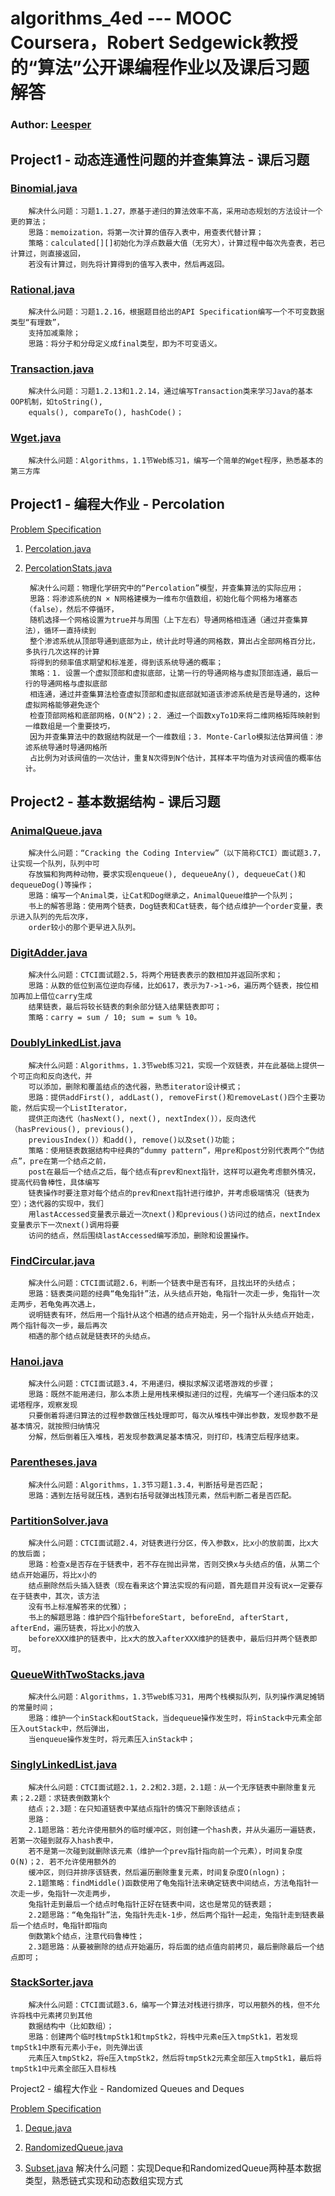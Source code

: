 algorithms_4ed --- MOOC Coursera，Robert Sedgewick教授的“算法”公开课编程作业以及课后习题解答
=========================================================================================

### Author: [Leesper](pascal7718@gmail.com)

Project1 - 动态连通性问题的并查集算法 - 课后习题
----------------------------------------------

### [Binomial.java](https://github.com/leesper/algorithms_4ed/blob/master/project1/Binomial.java)
		解决什么问题：习题1.1.27，原基于递归的算法效率不高，采用动态规划的方法设计一个更的算法；
		思路：memoization，将第一次计算的值存入表中，用查表代替计算；
		策略：calculated[][]初始化为浮点数最大值（无穷大），计算过程中每次先查表，若已计算过，则直接返回，
		若没有计算过，则先将计算得到的值写入表中，然后再返回。

### [Rational.java](https://github.com/leesper/algorithms_4ed/blob/master/project1/Rational.java)
		解决什么问题：习题1.2.16，根据题目给出的API Specification编写一个不可变数据类型“有理数”，
		支持加减乘除；
		思路：将分子和分母定义成final类型，即为不可变语义。

### [Transaction.java](https://github.com/leesper/algorithms_4ed/blob/master/project1/Transaction.java)
		解决什么问题：习题1.2.13和1.2.14，通过编写Transaction类来学习Java的基本OOP机制，如toString(),
		equals(), compareTo(), hashCode()；

### [Wget.java](https://github.com/leesper/algorithms_4ed/blob/master/project1/Wget.java)
		解决什么问题：Algorithms，1.1节Web练习1，编写一个简单的Wget程序，熟悉基本的第三方库

Project1 - 编程大作业 - Percolation
------------------------------------------------------

[Problem Specification](http://coursera.cs.princeton.edu/algs4/assignments/percolation.html)

1. [Percolation.java](https://github.com/leesper/algorithms_4ed/blob/master/project1/Percolation.java)

2. [PercolationStats.java](https://github.com/leesper/algorithms_4ed/blob/master/project1/PercolationStats.java)

		解决什么问题：物理化学研究中的“Percolation”模型，并查集算法的实际应用；
		思路：将渗滤系统的N × N网格建模为一维布尔值数组，初始化每个网格为堵塞态（false），然后不停循环，
		随机选择一个网格设置为true并与周围（上下左右）导通网格相连通（通过并查集算法），循环一直持续到
		整个渗滤系统从顶部导通到底部为止，统计此时导通的网格数，算出占全部网格百分比，多执行几次这样的计算
		将得到的频率值求期望和标准差，得到该系统导通的概率；
		策略：1. 设置一个虚拟顶部和虚拟底部，让第一行的导通网格与虚拟顶部连通，最后一行的导通网格与虚拟底部
		相连通，通过并查集算法检查虚拟顶部和虚拟底部就知道该渗滤系统是否是导通的，这种虚拟网格能够避免逐个
		检查顶部网格和底部网格，O(N^2)；2. 通过一个函数xyTo1D来将二维网格矩阵映射到一维数组是一个重要技巧，
		因为并查集算法中的数据结构就是一个一维数组；3. Monte-Carlo模拟法估算阀值：渗滤系统导通时导通网格所
		占比例为对该阀值的一次估计，重复N次得到N个估计，其样本平均值为对该阀值的概率估计。

Project2 - 基本数据结构 - 课后习题
---------------------------------

### [AnimalQueue.java](https://github.com/leesper/algorithms_4ed/blob/master/project2/AnimalQueue.java)
		解决什么问题：“Cracking the Coding Interview”（以下简称CTCI）面试题3.7，让实现一个队列，队列中可
		存放猫和狗两种动物，要求实现enqueue(), dequeueAny(), dequeueCat()和dequeueDog()等操作；
		思路：编写一个Animal类，让Cat和Dog继承之，AnimalQueue维护一个队列；
		书上的解答思路：使用两个链表，Dog链表和Cat链表，每个结点维护一个order变量，表示进入队列的先后次序，
		order较小的那个更早进入队列。

### [DigitAdder.java](https://github.com/leesper/algorithms_4ed/blob/master/project2/DigitAdder.java)
		解决什么问题：CTCI面试题2.5，将两个用链表表示的数相加并返回所求和；
		思路：从数的低位到高位逆向存储，比如617，表示为7->1->6，遍历两个链表，按位相加再加上借位carry生成
		结果链表，最后将较长链表的剩余部分链入结果链表即可；
		策略：carry = sum / 10; sum = sum % 10。

### [DoublyLinkedList.java](https://github.com/leesper/algorithms_4ed/blob/master/project2/DoublyLinkedList.java)
		解决什么问题：Algorithms，1.3节web练习21，实现一个双链表，并在此基础上提供一个可正向和反向迭代，并
		可以添加，删除和覆盖结点的迭代器，熟悉iterator设计模式；
		思路：提供addFirst(), addLast(), removeFirst()和removeLast()四个主要功能，然后实现一个ListIterator，
		提供正向迭代（hasNext(), next(), nextIndex()），反向迭代（hasPrevious(), previous(), 
		previousIndex()）和add(), remove()以及set()功能；
		策略：使用链表数据结构中经典的“dummy pattern”，用pre和post分别代表两个“伪结点”，pre在第一个结点之前，
		post在最后一个结点之后，每个结点有prev和next指针，这样可以避免考虑额外情况，提高代码鲁棒性，具体编写
		链表操作时要注意对每个结点的prev和next指针进行维护，并考虑极端情况（链表为空）；迭代器的实现中，我们
		用lastAccessed变量表示最近一次next()和previous()访问过的结点，nextIndex变量表示下一次next()调用将要
		访问的结点，然后围绕lastAccessed编写添加，删除和设置操作。

### [FindCircular.java](https://github.com/leesper/algorithms_4ed/blob/master/project2/FindCircular.java)
		解决什么问题：CTCI面试题2.6，判断一个链表中是否有环，且找出环的头结点；
		思路：链表类问题的经典“龟兔指针”法，从头结点开始，龟指针一次走一步，兔指针一次走两步，若龟兔再次遇上，
		说明链表有环，然后用一个指针从这个相遇的结点开始走，另一个指针从头结点开始走，两个指针每次一步，最后再次
		相遇的那个结点就是链表环的头结点。
				
### [Hanoi.java](https://github.com/leesper/algorithms_4ed/blob/master/project2/Hanoi.java)
		解决什么问题：CTCI面试题3.4，不用递归，模拟求解汉诺塔游戏的步骤；
		思路：既然不能用递归，那么本质上是用栈来模拟递归的过程，先编写一个递归版本的汉诺塔程序，观察发现
		只要倒着将递归算法的过程参数做压栈处理即可，每次从堆栈中弹出参数，发现参数不是基本情况，就按照归纳情况
		分解，然后倒着压入堆栈，若发现参数满足基本情况，则打印，栈清空后程序结束。

### [Parentheses.java](https://github.com/leesper/algorithms_4ed/blob/master/project2/Parentheses.java)
		解决什么问题：Algorithms，1.3节习题1.3.4，判断括号是否匹配；
		思路：遇到左括号就压栈，遇到右括号就弹出栈顶元素，然后判断二者是否匹配。

### [PartitionSolver.java](https://github.com/leesper/algorithms_4ed/blob/master/project2/PartitionSolver.java)
		解决什么问题：CTCI面试题2.4，对链表进行分区，传入参数x，比x小的放前面，比x大的放后面；
		思路：检查x是否存在于链表中，若不存在抛出异常，否则交换x与头结点的值，从第二个结点开始遍历，将比x小的
		结点删除然后头插入链表（现在看来这个算法实现的有问题，首先题目并没有说x一定要存在于链表中，其次，该方法
		没有书上标准解答来的优雅）；
		书上的解题思路：维护四个指针beforeStart, beforeEnd, afterStart, afterEnd，遍历链表，将比x小的放入
		beforeXXX维护的链表中，比x大的放入afterXXX维护的链表中，最后归并两个链表即可。

### [QueueWithTwoStacks.java](https://github.com/leesper/algorithms_4ed/blob/master/project2/QueueWithTwoStacks.java)
		解决什么问题：Algorithms，1.3节web练习31，用两个栈模拟队列，队列操作满足摊销的常量时间；
		思路：维护一个inStack和outStack，当dequeue操作发生时，将inStack中元素全部压入outStack中，然后弹出，
		当enqueue操作发生时，将元素压入inStack中；

### [SinglyLinkedList.java](https://github.com/leesper/algorithms_4ed/blob/master/project2/SinglyLinkedList.java)
		解决什么问题：CTCI面试题2.1，2.2和2.3题，2.1题：从一个无序链表中删除重复元素；2.2题：求链表倒数第k个
		结点；2.3题：在只知道链表中某结点指针的情况下删除该结点；
		思路：
		2.1题思路：若允许使用额外的临时缓冲区，则创建一个hash表，并从头遍历一遍链表，若第一次碰到就存入hash表中，
		若不是第一次碰到就删除该元素（维护一个prev指针指向前一个元素），时间复杂度O(N)；2. 若不允许使用额外的
		缓冲区，则归并排序该链表，然后遍历删除重复元素，时间复杂度O(nlogn)；
		2.1题策略：findMiddle()函数使用了龟兔指针法来确定链表中间结点，方法龟指针一次走一步，兔指针一次走两步，
		兔指针走到最后一个结点时龟指针正好在链表中间，这也是常见的链表题；
		2.2题思路：“龟兔指针”法，兔指针先走k-1步，然后两个指针一起走，兔指针走到链表最后一个结点时，龟指针即指向
		倒数第k个结点，注意代码鲁棒性；
		2.3题思路：从要被删除的结点开始遍历，将后面的结点值向前拷贝，最后删除最后一个结点即可；

### [StackSorter.java](https://github.com/leesper/algorithms_4ed/blob/master/project2/StackSorter.java)
		解决什么问题：CTCI面试题3.6，编写一个算法对栈进行排序，可以用额外的栈，但不允许将栈中元素拷贝到其他
		数据结构中（比如数组）；
		思路：创建两个临时栈tmpStk1和tmpStk2，将栈中元素e压入tmpStk1，若发现tmpStk1中原有元素小于e，则先弹出该
		元素压入tmpStk2，将e压入tmpStk2，然后将tmpStk2元素全部压入tmpStk1，最后将tmpStk1中元素全部压入目标栈

Project2 - 编程大作业 - Randomized Queues and Deques

[Problem Specification](http://coursera.cs.princeton.edu/algs4/assignments/queues.html)

1. [Deque.java](https://github.com/leesper/algorithms_4ed/blob/master/project2/Deque.java)

2. [RandomizedQueue.java](https://github.com/leesper/algorithms_4ed/blob/master/project2/RandomizedQueue.java)

3. [Subset.java](https://github.com/leesper/algorithms_4ed/blob/master/project2/Subset.java)
		解决什么问题：实现Deque和RandomizedQueue两种基本数据类型，熟悉链式实现和动态数组实现方式
